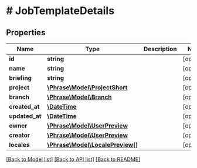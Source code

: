 # # JobTemplateDetails

## Properties

Name | Type | Description | Notes
------------ | ------------- | ------------- | -------------
**id** | **string** |  | [optional] 
**name** | **string** |  | [optional] 
**briefing** | **string** |  | [optional] 
**project** | [**\Phrase\Model\ProjectShort**](ProjectShort.md) |  | [optional] 
**branch** | [**\Phrase\Model\Branch**](Branch.md) |  | [optional] 
**created_at** | [**\DateTime**](\DateTime.md) |  | [optional] 
**updated_at** | [**\DateTime**](\DateTime.md) |  | [optional] 
**owner** | [**\Phrase\Model\UserPreview**](UserPreview.md) |  | [optional] 
**creator** | [**\Phrase\Model\UserPreview**](UserPreview.md) |  | [optional] 
**locales** | [**\Phrase\Model\LocalePreview[]**](LocalePreview.md) |  | [optional] 

[[Back to Model list]](../../README.md#documentation-for-models) [[Back to API list]](../../README.md#documentation-for-api-endpoints) [[Back to README]](../../README.md)


